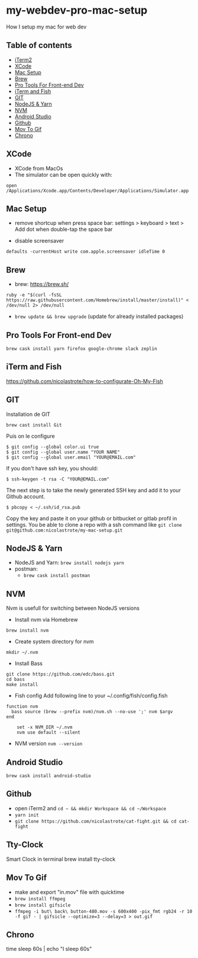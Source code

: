 # my-webdev-pro-mac-setup
How I setup my mac for web dev

## Table of contents
- [iTerm2](#iTerm2)
- [XCode](#XCode)
- [Mac Setup](#Mac-Setup)
- [Brew](#Brew)
- [Pro Tools For Front-end Dev](#Pro-Tools-For-Front-end-Dev)
- [iTerm and Fish](#iTerm-and-Fish)
- [GIT](#GIT)
- [NodeJS & Yarn](#NodeJS-&-Yarn)
- [NVM](#NVM)
- [Android Studio](#android-studio)
- [Github](#github)
- [Mov To Gif](#mov-to-gif)
- [Chrono](#chrono)
  
## XCode
  - XCode from MacOs
  - The simulator can be open quickly with:
  ```
  open /Applications/Xcode.app/Contents/Developer/Applications/Simulator.app
  ```
  
## Mac Setup
- remove shortcup when press space bar:
settings > keyboard > text > Add dot when double-tap the space bar

- disable screensaver
```
defaults -currentHost write com.apple.screensaver idleTime 0
```
  
## Brew
  - brew: https://brew.sh/
  ```
  ruby -e "$(curl -fsSL https://raw.githubusercontent.com/Homebrew/install/master/install)" < /dev/null 2> /dev/null
  ```
  - `brew update && brew upgrade` (update for already installed packages)

## Pro Tools For Front-end Dev
```
brew cask install yarn firefox google-chrome slack zeplin
```

## iTerm and Fish
https://github.com/nicolastrote/how-to-configurate-Oh-My-Fish

## GIT
Installation de GIT
```
brew cast install Git
```
Puis on le configure
```
$ git config --global color.ui true
$ git config --global user.name "YOUR NAME"
$ git config --global user.email "YOUR@EMAIL.com"
```
If you don't have ssh key, you should:
```
$ ssh-keygen -t rsa -C "YOUR@EMAIL.com"
```
The next step is to take the newly generated SSH key and add it to your Github account.
```
$ pbcopy < ~/.ssh/id_rsa.pub
```
Copy the key and paste it on your github or bitbucket or gitlab profil in settings. You be able to clone a repo with a ssh command like `git clone git@github.com:nicolastrote/my-mac-setup.git`

## NodeJS & Yarn 
  - NodeJS and Yarn: `brew install nodejs yarn`
  - postman:
    - `brew cask install postman`

## NVM
Nvm is usefull for switching between NodeJS versions
  - Install nvm via Homebrew
```
brew install nvm
```
  - Create system directory for nvm
```
mkdir ~/.nvm
```
  - Install Bass 
```
git clone https://github.com/edc/bass.git
cd bass
make install
```
  - Fish config
Add following line to your ~/.config/fish/config.fish
```
function nvm
  bass source (brew --prefix nvm)/nvm.sh --no-use ';' nvm $argv
end

	set -x NVM_DIR ~/.nvm
	nvm use default --silent
```
  - NVM version
`nvm --version`

## Android Studio
```
brew cask install android-studio
```

## Github
- open iTerm2 and `cd ~ && mkdir Workspace && cd ~/Workspace`
- `yarn init`
- `git clone https://github.com/nicolastrote/cat-fight.git && cd cat-fight`

## Tty-Clock
Smart Clock in terminal
brew install tty-clock

## Mov To Gif
- make and export "in.mov" file with quicktime
- `brew install ffmpeg`
- `brew install gifsicle`
- `ffmpeg -i but\ back\ button-480.mov -s 600x400 -pix_fmt rgb24 -r 10 -f gif - | gifsicle --optimize=3 --delay=3 > out.gif`

## Chrono
time sleep 60s | echo "I sleep 60s"

